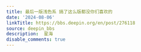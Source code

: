 ```yaml
---
title: 最后一版浅色系 搞了这么版都没你们喜欢的
date: '2024-08-06'
linkTitle: https://bbs.deepin.org/en/post/276118
source: deepin_bbs
description:  星海 
disable_comments: true
---
```


